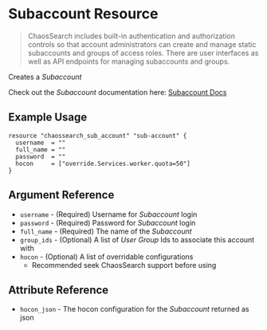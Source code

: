 # Subaccount Resource

> ChaosSearch includes built-in authentication and authorization controls so that account administrators can create and manage static subaccounts and groups of access roles. There are user interfaces as well as API endpoints for managing subaccounts and groups.

Creates a _Subaccount_ 

Check out the _Subaccount_ documentation here: [Subaccount Docs](https://docs.chaossearch.io/docs/subaccount-users)

## Example Usage
```hcl
resource "chaossearch_sub_account" "sub-account" {
  username  = ""
  full_name = ""
  password  = ""
  hocon     = ["override.Services.worker.quota=50"]
}
```

## Argument Reference
* `username` - (Required) Username for _Subaccount_ login
* `password` - (Required) Password for _Subaccount_ login
* `full_name` - (Required) The name of the _Subaccount_
* `group_ids` - (Optional) A list of _User Group_ Ids to associate this account with
* `hocon` - (Optional) A list of overridable configurations
  * Recommended seek ChaosSearch support before using
  
## Attribute Reference
* `hocon_json` - The hocon configuration for the _Subaccount_ returned as json